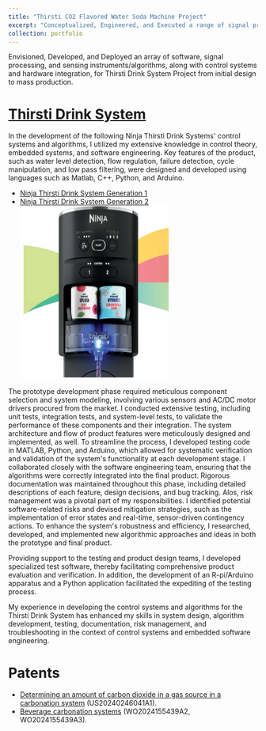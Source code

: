 ```yaml
---
title: "Thirsti CO2 Flavored Water Soda Machine Project"
excerpt: "Conceptualized, Engineered, and Executed a range of signal processing, harware selection, sensory, and software mechanisms, as well as control systems, for Ninja Thirsti Project. Two patents  - Determining an amount of carbon dioxide in a gas source in a carbonation system (US20240246041A1) and - Beverage carbonation systems(WO2024155439A2, WO2024155439A3)."
collection: portfolio
---
```


Envisioned, Developed, and Deployed an array of software, signal processing, and sensing instruments/algorithms, along with control systems and hardware integration, for Thirsti Drink System Project from initial design to mass production. 

[Thirsti Drink System](https://www.ninjakitchen.com/ninjaus/product_categories.beverage_system.thirsti)
======
In the development of the following Ninja Thirsti Drink Systems' control systems and algorithms, I utilized my extensive knowledge in control theory, embedded systems, and software engineering. Key features of the product, such as water level detection, flow regulation, failure detection, cycle manipulation, and low pass filtering, were designed and developed using languages such as Matlab, C++, Python, and Arduino.

* [Ninja Thirsti Drink System Generation 1](https://www.ninjakitchen.com/products/ninja-thirsti-sparkling-still-drink-system-co2-bundle-zidWC1001B)
* [Ninja Thirsti Drink System Generation 2](https://www.ninjakitchen.com/products/build-your-own-ninja-thirsti-max-still-carbonated-water-maker-zidWC2001BYO?srsltid=AfmBOoopEXtS25O68xyWU7VU4f-4jruuTzoLV9kAKTSWFsiuT-BQyLrc)
<br/><img src='/images/thirsti.jpg' width='300' height='350'>

The prototype development phase required meticulous component selection and system modeling, involving various sensors and AC/DC motor drivers procured from the market. I conducted extensive testing, including unit tests, integration tests, and system-level tests, to validate the performance of these components and their integration. The system architecture and flow of product features were meticulously designed and implemented, as well. To streamline the process, I developed testing code in MATLAB, Python, and Arduino, which allowed for systematic verification and validation of the system's functionality at each development stage. I collaborated closely with the software engineering team, ensuring that the algorithms were correctly integrated into the final product. Rigorous documentation was maintained throughout this phase, including detailed descriptions of each feature, design decisions, and bug tracking. Alos, risk management was a pivotal part of my responsibilities. I identified potential software-related risks and devised mitigation strategies, such as the implementation of error states and real-time, sensor-driven contingency actions. To enhance the system's robustness and efficiency, I researched, developed, and implemented new algorithmic approaches and ideas in both the prototype and final product. 

Providing support to the testing and product design teams, I developed specialized test software, thereby facilitating comprehensive product evaluation and verification. In addition, the development of an R-pi/Arduino apparatus and a Python application facilitated the expediting of the testing process.

My experience in developing the control systems and algorithms for the Thirsti Drink System has enhanced my skills in system design, algorithm development, testing, documentation, risk management, and troubleshooting in the context of control systems and embedded software engineering.

Patents
======
* [Determining an amount of carbon dioxide in a gas source in a carbonation system](https://patents.google.com/patent/US20240246041A1/en?q=(bekiroglu)&inventor=korkut&oq=korkut+bekiroglu) (US20240246041A1). 
* [Beverage carbonation systems](https://patents.google.com/patent/WO2024155439A2/en?q=(bekiroglu)&inventor=korkut&oq=korkut+bekiroglu) (WO2024155439A2, WO2024155439A3).